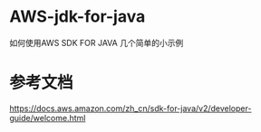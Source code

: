 # AWS-jdk-for-java
如何使用AWS SDK FOR JAVA 几个简单的小示例

# 参考文档
https://docs.aws.amazon.com/zh_cn/sdk-for-java/v2/developer-guide/welcome.html
